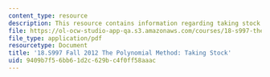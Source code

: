 ```yaml
---
content_type: resource
description: This resource contains information regarding taking stock.
file: https://ol-ocw-studio-app-qa.s3.amazonaws.com/courses/18-s997-the-polynomial-method-fall-2012/9409b7f56bb61d2c629bc4f0ff58aaac_MIT18_S997F12_lec16.pdf
file_type: application/pdf
resourcetype: Document
title: '18.S997 Fall 2012 The Polynomial Method: Taking Stock'
uid: 9409b7f5-6bb6-1d2c-629b-c4f0ff58aaac
---
```

